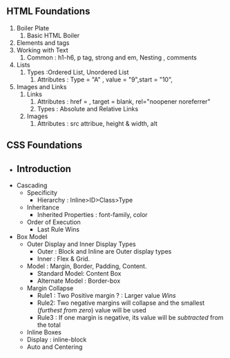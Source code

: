 ## HTML Foundations

1. Boiler Plate
   1. Basic HTML Boiler
2. Elements and tags
3. Working with Text
   1. Common : h1-h6, p tag, strong and em, Nesting , comments
4. Lists
   1. Types :Ordered List, Unordered List
      1. Attributes : Type = "A" , value = "9",start = "10",
5. Images and Links
   1. Links
      1. Attributes : href = , target = blank, rel="noopener noreferrer"
      2. Types : Absolute and Relative Links
   2. Images
      1. Attributes : src attribue, height & width, alt

## CSS Foundations

- ## Introduction
- Cascading
  - Specificity
    - Hierarchy : Inline>ID>Class>Type
  - Inheritance
    - Inherited Properties : font-family, color
  - Order of Execution
    - Last Rule Wins
- Box Model
  - Outer Display and Inner Display Types
    - Outer : Block and Inline are Outer display types
    - Inner : Flex & Grid.
  - Model : Margin, Border, Padding, Content.
    - Standard Model: Content Box
    - Alternate Model : Border-box
  - Margin Collapse
    - Rule1 : Two Positive margin ? : Larger value _Wins_
    - Rule2: Two negative margins will collapse and the smallest (_furthest from zero_) value will be used
    - Rule3 : If one margin is negative, its value will be _subtracted_ from the total
  - Inline Boxes
  - Display : inline-block
  - Auto and Centering
